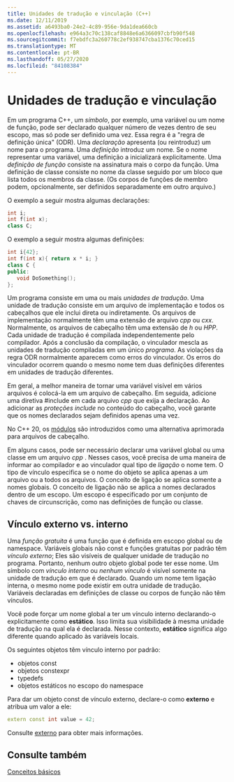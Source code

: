 ```yaml
---
title: Unidades de tradução e vinculação (C++)
ms.date: 12/11/2019
ms.assetid: a6493ba0-24e2-4c89-956e-9da1dea660cb
ms.openlocfilehash: e964a3c70c138caf8848e6a6366097cbfb90f548
ms.sourcegitcommit: f7ebdfc3a260778c2ef938747cba1376c70ced15
ms.translationtype: MT
ms.contentlocale: pt-BR
ms.lasthandoff: 05/27/2020
ms.locfileid: "84108384"
---
```

# <a name="translation-units-and-linkage"></a>Unidades de tradução e vinculação

Em um programa C++, um *símbolo*, por exemplo, uma variável ou um nome de função, pode ser declarado qualquer número de vezes dentro de seu escopo, mas só pode ser definido uma vez. Essa regra é a "regra de definição única" (ODR). Uma *declaração* apresenta (ou reintroduz) um nome para o programa. Uma *definição* introduz um nome. Se o nome representar uma variável, uma definição a inicializará explicitamente. Uma *definição de função* consiste na assinatura mais o corpo da função. Uma definição de classe consiste no nome da classe seguido por um bloco que lista todos os membros da classe. (Os corpos de funções de membro podem, opcionalmente, ser definidos separadamente em outro arquivo.)

O exemplo a seguir mostra algumas declarações:

```cpp
int i;
int f(int x);
class C;
```

O exemplo a seguir mostra algumas definições:

```cpp
int i{42};
int f(int x){ return x * i; }
class C {
public:
   void DoSomething();
};
```

Um programa consiste em uma ou mais *unidades de tradução*. Uma unidade de tradução consiste em um arquivo de implementação e todos os cabeçalhos que ele inclui direta ou indiretamente. Os arquivos de implementação normalmente têm uma extensão de arquivo *cpp* ou *cxx*. Normalmente, os arquivos de cabeçalho têm uma extensão de *h* ou *HPP*. Cada unidade de tradução é compilada independentemente pelo compilador. Após a conclusão da compilação, o vinculador mescla as unidades de tradução compiladas em um único *programa*. As violações da regra ODR normalmente aparecem como erros do vinculador. Os erros do vinculador ocorrem quando o mesmo nome tem duas definições diferentes em unidades de tradução diferentes.

Em geral, a melhor maneira de tornar uma variável visível em vários arquivos é colocá-la em um arquivo de cabeçalho. Em seguida, adicione uma diretiva #include em cada arquivo *cpp* que exija a declaração. Ao adicionar as *proteções include* no conteúdo do cabeçalho, você garante que os nomes declarados sejam definidos apenas uma vez.

No C++ 20, os [módulos](modules-cpp.md) são introduzidos como uma alternativa aprimorada para arquivos de cabeçalho.

Em alguns casos, pode ser necessário declarar uma variável global ou uma classe em um arquivo *cpp* . Nesses casos, você precisa de uma maneira de informar ao compilador e ao vinculador qual tipo de *ligação* o nome tem. O tipo de vínculo especifica se o nome do objeto se aplica apenas a um arquivo ou a todos os arquivos. O conceito de ligação se aplica somente a nomes globais. O conceito de ligação não se aplica a nomes declarados dentro de um escopo. Um escopo é especificado por um conjunto de chaves de circunscrição, como nas definições de função ou classe.

## <a name="external-vs-internal-linkage"></a>Vínculo externo vs. interno

Uma *função gratuita* é uma função que é definida em escopo global ou de namespace. Variáveis globais não const e funções gratuitas por padrão têm *vínculo externo*; Eles são visíveis de qualquer unidade de tradução no programa. Portanto, nenhum outro objeto global pode ter esse nome. Um símbolo com *vínculo interno* ou *nenhum vínculo* é visível somente na unidade de tradução em que é declarado. Quando um nome tem ligação interna, o mesmo nome pode existir em outra unidade de tradução. Variáveis declaradas em definições de classe ou corpos de função não têm vínculos.

Você pode forçar um nome global a ter um vínculo interno declarando-o explicitamente como **estático**. Isso limita sua visibilidade à mesma unidade de tradução na qual ela é declarada. Nesse contexto, **estático** significa algo diferente quando aplicado às variáveis locais.

Os seguintes objetos têm vínculo interno por padrão:

- objetos const
- objetos constexpr
- typedefs
- objetos estáticos no escopo do namespace

Para dar um objeto const de vínculo externo, declare-o como **externo** e atribua um valor a ele:

```cpp
extern const int value = 42;
```

Consulte [externo](extern-cpp.md) para obter mais informações.

## <a name="see-also"></a>Consulte também

[Conceitos básicos](../cpp/basic-concepts-cpp.md)
